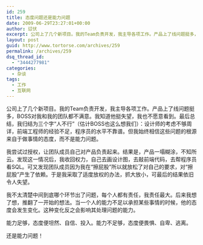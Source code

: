 ```yaml
---
id: 259
title: 态度问题还是能力问题
date: 2009-06-29T23:27:01+00:00
author: 愆伏
excerpt: 公司上了几个新项目。我的Team负责开发，我主导各项工作。产品上了线问题挺多，BOSS对我和我的团队都不满意。我知道他挺失望，我也不愿意看到。最后总结，我归结为三个字“人不行”（估计BOSS也这么想我们）：设计师的考虑不够周详，前端工程师的经验不足，程序员的水平不靠谱。但我始终相信这些问题的根源来自于做事情的态度，而不是能力问题。
layout: post
guid: http://www.tortorse.com/archives/259
permalink: /archives/259
dsq_thread_id:
  - "3444277981"
categories:
  - 杂谈
tags:
  - 工作
  - 互联网
---
```

公司上了几个新项目。我的Team负责开发，我主导各项工作。产品上了线问题挺多，BOSS对我和我的团队都不满意。我知道他挺失望，我也不愿意看到。最后总结，我归结为三个字“人不行”（估计BOSS也这么想我们）：设计师的考虑不够周详，前端工程师的经验不足，程序员的水平不靠谱。但我始终相信这些问题的根源来自于做事情的态度，而不是能力问题。<!--more-->

我尝试过授权，让团队成员自己对产品负责起来。结果是，产品一塌糊涂，不知所云。发现这一情况后，我收回权力，自己去画设计图，去敲前端代码，去帮程序员看SQL。可又发现团队成员因为我在“擦屁股”所以就放松了对自己的要求，对“擦屁股”产生了依赖。于是我采取了适度放权的办法，抓大放小，可最后的结果依旧令人失望。

我不太清楚中间到底哪个环节出了问题，每个人都有责任，我责任最大。后来我想了想，推翻了一开始的想法。当一个人的能力不足以承担某些事情的时候，他的态度会发生变化。这种变化反之会影响其处理问题的能力。

能力足够，态度便坦然、自信、投入。能力不足够，态度便畏惧、自卑、逃离。

还是能力问题！
